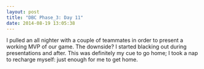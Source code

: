 ```yaml
---
layout: post
title: "DBC Phase_3: Day 11"
date: 2014-08-19 13:05:38
---
```


I pulled an all nighter with a couple of teammates in order to present a working MVP of our game. The downside? I started blacking out during presentations and after. This was definitely my cue to go home; I took a nap to recharge myself: just enough for me to get home.